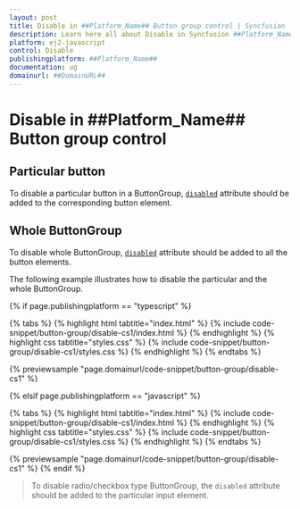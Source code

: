 ```yaml
---
layout: post
title: Disable in ##Platform_Name## Button group control | Syncfusion
description: Learn here all about Disable in Syncfusion ##Platform_Name## Button group control of Syncfusion Essential JS 2 and more.
platform: ej2-javascript
control: Disable 
publishingplatform: ##Platform_Name##
documentation: ug
domainurl: ##DomainURL##
---
```


# Disable in ##Platform_Name## Button group control

## Particular button

To disable a particular button in a ButtonGroup, [`disabled`](../../api/button#disabled) attribute should be added to the corresponding button element.

## Whole ButtonGroup

To disable whole ButtonGroup, [`disabled`](../../api/button#disabled) attribute should be added to all the button elements.

The following example illustrates how to disable the particular and the whole ButtonGroup.

{% if page.publishingplatform == "typescript" %}

 {% tabs %}
{% highlight html tabtitle="index.html" %}
{% include code-snippet/button-group/disable-cs1/index.html %}
{% endhighlight %}
{% highlight css tabtitle="styles.css" %}
{% include code-snippet/button-group/disable-cs1/styles.css %}
{% endhighlight %}
{% endtabs %}
        
{% previewsample "page.domainurl/code-snippet/button-group/disable-cs1" %}

{% elsif page.publishingplatform == "javascript" %}

{% tabs %}
{% highlight html tabtitle="index.html" %}
{% include code-snippet/button-group/disable-cs1/index.html %}
{% endhighlight %}
{% highlight css tabtitle="styles.css" %}
{% include code-snippet/button-group/disable-cs1/styles.css %}
{% endhighlight %}
{% endtabs %}

{% previewsample "page.domainurl/code-snippet/button-group/disable-cs1" %}
{% endif %}

> To disable radio/checkbox type ButtonGroup, the `disabled` attribute should be added to the particular input element.
